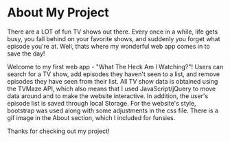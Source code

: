 # About My Project

There are a LOT of fun TV shows out there. Every once in a while, life gets busy, you fall behind on your favorite shows, and suddenly you forget what episode you're at. Well, thats where my wonderful web app comes in to save the day!

Welcome to my first web app - "What The Heck Am I Watching?"! Users can search for a TV show, add episodes they haven't seen to a list, and remove episodes they have seen from their list. All TV show data is obtained using the TVMaze API, which also means that I  used JavaScript/jQuery to move data around and to make the website interactive. In addition, the user's episode list is saved through local Storage. For the website's style, bootstrap was used along with some adjustments in the css file. There is a gif image in the About section, which I included for funsies.

Thanks for checking out my project!
